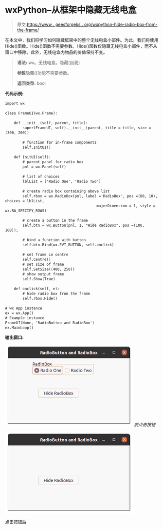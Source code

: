 # wxPython–从框架中隐藏无线电盒

> 原文:[https://www . geesforgeks . org/wxpython-hide-radio-box-from-the-frame/](https://www.geeksforgeeks.org/wxpython-hide-radio-box-from-the-frame/)

在本文中，我们将学习如何隐藏框架中的整个无线电盒小部件。为此，我们将使用 Hide()函数。Hide()函数不需要参数。Hide()函数仅隐藏无线电盒小部件，而不从窗口中移除。此外，无线电盒内物品的价值保持不变。

> **语法:** wx。无线电盒。隐藏(自我)
> 
> **参数**隐藏()功能不需要参数。
> 
> **返回类型:** bool

**代码示例:**

```
import wx

class FrameUI(wx.Frame):

    def __init__(self, parent, title):
        super(FrameUI, self).__init__(parent, title = title, size =(300, 200))

        # function for in-frame components
        self.InitUI()

    def InitUI(self):
        # parent panel for radio box
        pnl = wx.Panel(self)

        # list of choices
        lblList = ['Radio One', 'Radio Two']

        # create radio box containing above list
        self.rbox = wx.RadioBox(pnl, label ='RadioBox', pos =(80, 10), choices = lblList,
                                          majorDimension = 1, style = wx.RA_SPECIFY_ROWS)

        # create a button in the frame
        self.btn = wx.Button(pnl, 1, "Hide RadioBox", pos =(100, 100));

        # bind a function with button
        self.btn.Bind(wx.EVT_BUTTON, self.onclick)

        # set frame in centre
        self.Centre()
        # set size of frame
        self.SetSize((400, 250))
        # show output frame
        self.Show(True)

    def onclick(self, e):
        # hide radio box from the frame
        self.rbox.Hide()

# wx App instance
ex = wx.App()
# Example instance
FrameUI(None, 'RadioButton and RadioBox')
ex.MainLoop()
```

**输出窗口:**

![](img/3b030175f615fee7f3a97b0aa0e8ecb6.png)
*前点击按钮*

![](img/cb88c3275e6afce9f1c083d86b5cee26.png)

点击按钮后